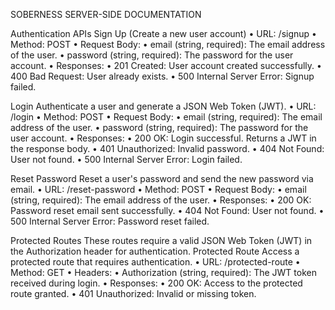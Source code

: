 SOBERNESS SERVER-SIDE DOCUMENTATION

Authentication APIs
Sign Up (Create a new user account)
•	URL: /signup
•	Method: POST
•	Request Body:
•	email (string, required): The email address of the user.
•	password (string, required): The password for the user account.
•	Responses:
•	201 Created: User account created successfully.
•	400 Bad Request: User already exists.
•	500 Internal Server Error: Signup failed.

Login
Authenticate a user and generate a JSON Web Token (JWT).
•	URL: /login
•	Method: POST
•	Request Body:
•	email (string, required): The email address of the user.
•	password (string, required): The password for the user account.
•	Responses:
•	200 OK: Login successful. Returns a JWT in the response body.
•	401 Unauthorized: Invalid password.
•	404 Not Found: User not found.
•	500 Internal Server Error: Login failed.

Reset Password
Reset a user's password and send the new password via email.
•	URL: /reset-password
•	Method: POST
•	Request Body:
•	email (string, required): The email address of the user.
•	Responses:
•	200 OK: Password reset email sent successfully.
•	404 Not Found: User not found.
•	500 Internal Server Error: Password reset failed.

Protected Routes
These routes require a valid JSON Web Token (JWT) in the Authorization header for authentication.
Protected Route
Access a protected route that requires authentication.
•	URL: /protected-route
•	Method: GET
•	Headers:
•	Authorization (string, required): The JWT token received during login.
•	Responses:
•	200 OK: Access to the protected route granted.
•	401 Unauthorized: Invalid or missing token.

